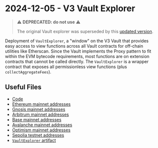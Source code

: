# 2024-12-05 - V3 Vault Explorer

> ⚠️ **DEPRECATED: do not use** ⚠️
>
> The original Vault explorer was superseded by this [updated version](../../tasks/20250407-v3-vault-explorer-v2/).

Deployment of `VaultExplorer`, a "window" on the V3 Vault that provides easy access to view functions across all Vault contracts for off-chain utilities like Etherscan. Since the Vault implements the Proxy pattern to fit within the EVM bytecode requirements, most functions are on extension contracts that cannot be called directly. The `VaultExplorer` is a wrapper contract that exposes all permissionless view functions (plus `collectAggregateFees`).

## Useful Files

- [Code](https://github.com/balancer/balancer-v3-monorepo/commit/25d73b3d091f5dde943ad6b7d90db9569222510d)
- [Ethereum mainnet addresses](./output/mainnet.json)
- [Gnosis mainnet addresses](./output/gnosis.json)
- [Arbitrum mainnet addresses](./output/arbitrum.json)
- [Base mainnet addresses](./output/base.json)
- [Avalanche mainnet addresses](./output/avalanche.json)
- [Optimism mainnet addresses](./output/optimism.json)
- [Sepolia testnet addresses](./output/sepolia.json)
- [`VaultExplorer` artifact](./artifact/VaultExplorer.json)
